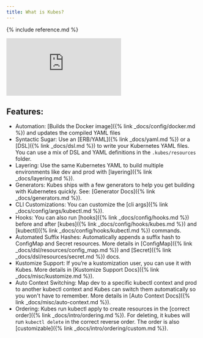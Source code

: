 ```yaml
---
title: What is Kubes?
---
```


{% include reference.md %}

<div class="video-box"><div class="video-container"><iframe src="https://www.youtube.com/embed/M4zHL0mfKNU" frameborder="0" allowfullscreen=""></iframe></div></div>

## Features:

* Automation: [Builds the Docker image]({% link _docs/config/docker.md %}) and updates the compiled YAML files
* Syntactic Sugar: Use an [ERB/YAML]({% link _docs/yaml.md %}) or a [DSL]({% link _docs/dsl.md %}) to write your Kubernetes YAML files. You can use a mix of DSL and YAML definitions in the `.kubes/resources` folder.
* Layering: Use the same Kubernetes YAML to build multiple environments like dev and prod with [layering]({% link _docs/layering.md %}).
* Generators: Kubes ships with a few generators to help you get building with Kubernetes quickly. See: [Generator Docs]({% link _docs/generators.md %}).
* CLI Customizations: You can customize the [cli args]({% link _docs/config/args/kubectl.md %}).
* Hooks: You can also run [hooks]({% link _docs/config/hooks.md %}) before and after [kubes]({% link _docs/config/hooks/kubes.md %}) and [kubectl]({% link _docs/config/hooks/kubectl.md %}) commands.
* Automated Suffix Hashes: Automatically appends a suffix hash to ConfigMap and Secret resources. More details in [ConfigMap]({% link _docs/dsl/resources/config_map.md %}) and [Secret]({% link _docs/dsl/resources/secret.md %}) docs.
* Kustomize Support: If you’re a kustomization user, you can use it with Kubes. More details in [Kustomize Support Docs]({% link _docs/misc/kustomize.md %}).
* Auto Context Switching: Map dev to a specific kubectl context and prod to another kubectl context and Kubes can switch them automatically so you won't have to remember. More details in [Auto Context Docs]({% link _docs/misc/auto-context.md %}).
* Ordering: Kubes run kubectl apply to create resources in the [correct order]({% link _docs/intro/ordering.md %}). For deleting, it kubes will run `kubectl delete` in the correct reverse order. The order is also [customizable]({% link _docs/intro/ordering/custom.md %}).
